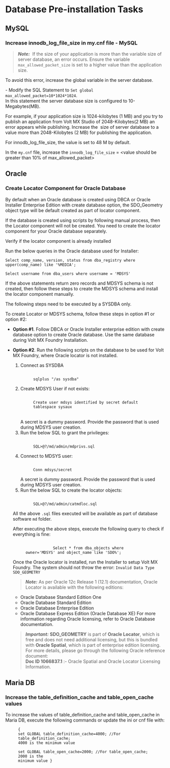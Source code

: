                          
Database Pre-installation Tasks
======================

MySQL
-----

### Increase innodb\_log\_file\_size in my.cnf file - MySQL

> **_Note:_**  If the size of your application is more than the variable size of server database, an error occurs. Ensure the variable `max_allowed_packet_size` is set to a higher value than the application size.  
  
To avoid this error, increase the global variable in the server database.  
  
\- Modify the SQL Statement to `Set global max_allowed_packet=10*1024*1024`.  
In this statement the server database size is configured to 10-Megabytes(MB).  
  
For example, if your application size is 1024-kilobytes (1 MB) and you try to publish an application from Volt MX Studio of 2048-Kilobytes(2 MB) an error appears while publishing. Increase the  size of server database to a value more than 2048-Kilobytes (2 MB) for publishing the application.

For innodb\_log\_file\_size, the value is set to 48 M by default.

In the `my.cnf` file, increase the `innodb_log_file_size` = <value should be greater than 10% of max\_allowed\_packet>

Oracle
------

### Create Locator Component for Oracle Database

By default when an Oracle database is created using DBCA or Oracle Installer Enterprise Edition with create database option, the SDO\_Geometry object type will be default created as part of locator component.

If the database is created using scripts by following manual process, then the Locator component will not be created. You need to create the locator component for your Oracle database separately.

Verify if the locator component is already installed

Run the below queries in the Oracle database used for Installer:

```
Select comp_name, version, status from dba_registry where upper(comp_name) like '%MEDIA';

Select username from dba_users where username = 'MDSYS'
```

If the above statements return zero records and MDSYS schema is not created, then follow these steps to create the MDSYS schema and install the locator component manually.

The following steps need to be executed by a SYSDBA only.

To create Locator or MDSYS schema, follow these steps in option #1 or option #2:

*   **Option #1**. Follow DBCA or Oracle Installer enterprise edition with create database option to create Oracle database. Use the same database during Volt MX Foundry Installation.
*   **Option #2**. Run the following scripts on the database to be used for Volt MX Foundry, where Oracle locator is not installed.
    
    1.  Connect as SYSDBA
            <figure class="highlight"><code class="language-voltmx" data-lang="voltmx">
                sqlplus "/as sysdba"
            </code></figure>
    2.  Create MDSYS User if not exists:
            <figure class="highlight"><code class="language-voltmx" data-lang="voltmx">
                Create user mdsys identified by secret default tablespace sysaux
            </code></figure>        
        A secret is a dummy password. Provide the password that is used during MDSYS user creation.        
    3.  Run the below SQL to grant the privileges:
            <figure class="highlight"><code class="language-voltmx" data-lang="voltmx">
                SQL>@?/md/admin/mdprivs.sql
            </code></figure>
    4.  Connect to MDSYS user:
            <figure class="highlight"><code class="language-voltmx" data-lang="voltmx">
                Conn mdsys/secret
            </code></figure>
        A secret is dummy password. Provide the password that is used during MDSYS user creation.        
    5.  Run the below SQL to create the locator objects:
            <figure class="highlight"><code class="language-voltmx" data-lang="voltmx">
                SQL>@?/md/admin/catmdloc.sql
            </code></figure>
    
    All the above `.sql` files executed will be available as part of database software `md` folder.
    
    After executing the above steps, execute the following query to check if everything is fine:

    <figure class="highlight"><pre><code class="language-voltmx" data-lang="voltmx">
                Select * from dba_objects where owner='MDSYS' and object_name like 'SDO%';
    </code></pre></figure>
    
    Once the Oracle locator is installed, run the Installer to setup Volt MX Foundry. The system should not throw the error: `Invalid Data Type SDO_GEOMETRY`
    
    > **_Note:_** As per Oracle 12c Release 1 (12.1) documentation, Oracle Locator is available with the following editions:
       *   Oracle Database Standard Edition One
       *   Oracle Database Standard Edition
       *   Oracle Database Enterprise Edition
       *   Oracle Database Express Edition (Oracle Database XE)
      For more information regarding Oracle licensing, refer to Oracle Database documentation.
    
    > **_Important:_** **SDO\_GEOMETRY** is part of **Oracle Locator**, which is free and does not need additional licensing, but this is bundled with **Oracle Spatial**, which is part of enterprise edition licensing.  For more details, please go through the following Oracle reference document:  
       **Doc ID 1066837.1** :- Oracle Spatial and Oracle Locator Licensing Information.
    

Maria DB
--------

### Increase the table\_definition\_cache and table\_open\_cache values

To increase the values of table\_definition\_cache and table\_open\_cache in Maria DB, execute the following commands or update the ini or cnf file with:
    <figure class="highlight"><pre><code class="language-voltmx" data-lang="voltmx">{
        set GLOBAL table\_definition\_cache=4000; //For table\_definition\_cache; 4000 is the minimum value          
        set GLOBAL table\_open\_cache=2000; //For table\_open\_cache; 2000 is the minimum value
    }</code></pre></figure>
